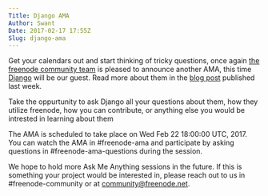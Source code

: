 ```yaml
---
Title: Django AMA
Author: Swant
Date: 2017-02-17 17:55Z
Slug: django-ama
---
```


Get your calendars out and start thinking of tricky questions,
once again [the freenode community team](http://freenode.net/news/community)
is pleased to announce another AMA, this time [Django](https://www.djangoproject.com)
will be our guest. Read more about them in the
[blog post](http://freenode.net/news/django-and-freenode) published last week.

Take the oppurtunity to ask Django all your questions about them,
how they utilize freenode, how you can contribute, or anything else you would
be intrested in learning about them

The AMA is scheduled to take place on Wed Feb 22 18:00:00 UTC, 2017.
You can watch the AMA in #freenode-ama and participate by asking questions in
#freenode-ama-questions during the session.

We hope to hold more Ask Me Anything sessions in the future.
If this is something your project would be interested in, please
reach out to us in #freenode-community or at community@freenode.net.
